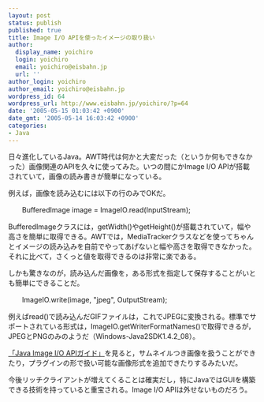 ```yaml
---
layout: post
status: publish
published: true
title: Image I/O APIを使ったイメージの取り扱い
author:
  display_name: yoichiro
  login: yoichiro
  email: yoichiro@eisbahn.jp
  url: ''
author_login: yoichiro
author_email: yoichiro@eisbahn.jp
wordpress_id: 64
wordpress_url: http://www.eisbahn.jp/yoichiro/?p=64
date: '2005-05-15 01:03:42 +0900'
date_gmt: '2005-05-14 16:03:42 +0900'
categories:
- Java
---
```


日々進化しているJava。AWT時代は何かと大変だった（というか何もできなかった）画像関連のAPIを久々に使ってみた。いつの間にかImage I/O APIが搭載されていて，画像の読み書きが簡単になっている。

例えば，画像を読み込むには以下の行のみでOKだ。

　　BufferedImage image = ImageIO.read(InputStream);

BufferedImageクラスには，getWidth()やgetHeight()が搭載されていて，幅や高さを簡単に取得できる。AWTでは，MediaTrackerクラスなどを使ってちゃんとイメージの読み込みを自前でやってあげないと幅や高さを取得できなかった。それに比べて，さくっと値を取得できるのは非常に楽である。

しかも驚きなのが，読み込んだ画像を，ある形式を指定して保存することがいとも簡単にできることだ。

　　ImageIO.write(image, "jpeg", OutputStream);

例えばread()で読み込んだGIFファイルは，これでJPEGに変換される。標準でサポートされている形式は，ImageIO.getWriterFormatNames()で取得できるが，JPEGとPNGのみのようだ（Windows-Java2SDK1.4.2_08）。

[「Java Image I/O APIガイド」](http://java.sun.com/j2se/1.4/ja/docs/ja/guide/imageio/spec/imageio_guideTOC.fm.html)を見ると，サムネイルつき画像を扱うことができたり，プラグインの形で扱い可能な画像形式を追加できたりするみたいだ。

今後リッチクライアントが増えてくることは確実だし，特にJavaではGUIを構築できる技術を持っていると重宝される。Image I/O APIは外せないものだろう。
